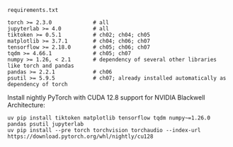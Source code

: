 `requirements.txt`
```
torch >= 2.3.0             # all
jupyterlab >= 4.0          # all
tiktoken >= 0.5.1          # ch02; ch04; ch05
matplotlib >= 3.7.1        # ch04; ch06; ch07
tensorflow >= 2.18.0       # ch05; ch06; ch07
tqdm >= 4.66.1             # ch05; ch07
numpy >= 1.26, < 2.1       # dependency of several other libraries like torch and pandas
pandas >= 2.2.1            # ch06
psutil >= 5.9.5            # ch07; already installed automatically as dependency of torch
```

Install nightly PyTorch with CUDA 12.8 support for NVIDIA Blackwell Architecture:

```
uv pip install tiktoken matplotlib tensorflow tqdm numpy~=1.26.0 pandas psutil jupyterlab
uv pip install --pre torch torchvision torchaudio --index-url https://download.pytorch.org/whl/nightly/cu128
```
